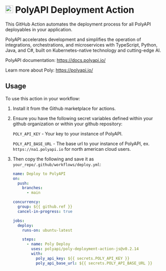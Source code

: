 # <img src="https://polyapi.io/wp-content/uploads/2024/05/poly-block-logo-mark.png" height="24px"/> PolyAPI Deployment Action

This GitHub Action automates the deployment process for all PolyAPI deployables in your application.

PolyAPI accelerates development and simplifies the operation of integrations, orchestrations, and microservices with TypeScript, Python, Java, and C#, built on Kubernetes-native technology and cutting-edge AI.

PolyAPI documentation: https://docs.polyapi.io/

Learn more about Poly: https://polyapi.io/

## Usage

To use this action in your workflow:
1. Install it from the Github marketplace for actions.

2. Ensure you have the following secret variables defined within your github organization or within your github repository:

    `POLY_API_KEY` - Your key to your instance of PolyAPI.

    `POLY_API_BASE_URL` - The base url to your instance of PolyAPI, ex. `https://na1.polyapi.io` for north american cloud users.

3. Then copy the following and save it as `your_repo/.github/workflows/deploy.yml`:

    ```yaml
    name: Deploy to PolyAPI
    on:
      push:
        branches:
          - main

    concurrency:
      group: ${{ github.ref }}
      cancel-in-progress: true

    jobs:
      deploy:
        runs-on: ubuntu-latest

        steps:
          - name: Poly Deploy
            uses: polyapi/poly-deployment-action-js@v0.2.14
            with:
              poly_api_key: ${{ secrets.POLY_API_KEY }}
              poly_api_base_url: ${{ secrets.POLY_API_BASE_URL }}
    ```
